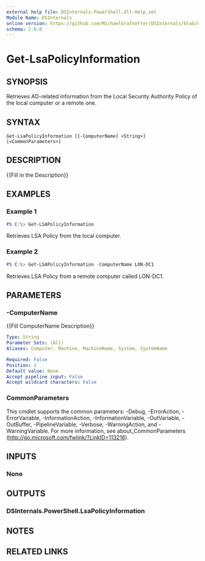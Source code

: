 ```yaml
---
external help file: DSInternals.PowerShell.dll-Help.xml
Module Name: DSInternals
online version: https://github.com/MichaelGrafnetter/DSInternals/blob/master/Documentation/PowerShell/Get-LsaPolicyInformation.md
schema: 2.0.0
---
```


# Get-LsaPolicyInformation

## SYNOPSIS
Retrieves AD-related information from the Local Security Authority Policy of the local computer or a remote one.

## SYNTAX

```
Get-LsaPolicyInformation [[-ComputerName] <String>] [<CommonParameters>]
```

## DESCRIPTION
{{Fill in the Description}}

## EXAMPLES

### Example 1
```powershell
PS C:\> Get-LSAPolicyInformation
```

Retrieves LSA Policy from the local computer.

### Example 2
```powershell
PS C:\> Get-LSAPolicyInformation -ComputerName LON-DC1
```

Retrieves LSA Policy from a remote computer called LON-DC1.

## PARAMETERS

### -ComputerName
{{Fill ComputerName Description}}

```yaml
Type: String
Parameter Sets: (All)
Aliases: Computer, Machine, MachineName, System, SystemName

Required: False
Position: 1
Default value: None
Accept pipeline input: False
Accept wildcard characters: False
```

### CommonParameters
This cmdlet supports the common parameters: -Debug, -ErrorAction, -ErrorVariable, -InformationAction, -InformationVariable, -OutVariable, -OutBuffer, -PipelineVariable, -Verbose, -WarningAction, and -WarningVariable. For more information, see about_CommonParameters (http://go.microsoft.com/fwlink/?LinkID=113216).

## INPUTS

### None
## OUTPUTS

### DSInternals.PowerShell.LsaPolicyInformation
## NOTES

## RELATED LINKS

